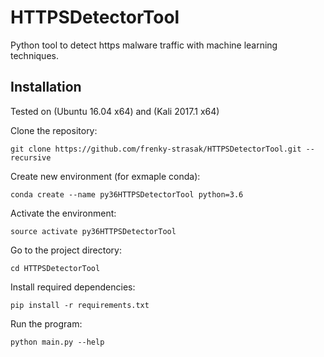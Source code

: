 # HTTPSDetectorTool
Python tool to detect https malware 
traffic with machine learning techniques.


## ****Installation****
Tested on (Ubuntu 16.04 x64) and (Kali 2017.1 x64) 

Clone the repository:
```
git clone https://github.com/frenky-strasak/HTTPSDetectorTool.git --recursive
```

Create new environment (for exmaple conda):
```
conda create --name py36HTTPSDetectorTool python=3.6
```

Activate the environment:
```
source activate py36HTTPSDetectorTool
```
Go to the project directory:
```
cd HTTPSDetectorTool
```
Install required dependencies:
```
pip install -r requirements.txt
```
Run the program:
```
python main.py --help 
```